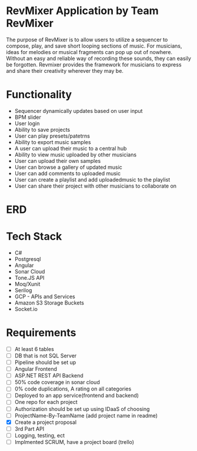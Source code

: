 # RevMixer Application by Team RevMixer
The purpose of RevMixer is to allow users to utilize a sequencer to compose, play, and save short looping sections of music.
For musicians, ideas for melodies or musical fragments can pop up out of nowhere. Without an easy and reliable way of recording these sounds,
they can easily be forgotten. Revmixer provides the framework for musicians to express and share their creativity wherever they may be.

# Functionality
* Sequencer dynamically updates based on user input
* BPM slider
* User login
* Ability to save projects
* User can play presets/patetrns
* Ability to export music samples
* A user can upload their music to a central hub
* Ability to view music uploaded by other musicians
* User can upload their own samples
* User can browse a gallery of updated music
* User can add comments to uploaded music
* User can create a playlist and add uploadedmusic to the playlist
* User can share their project with other musicians to collaborate on

# ERD

# Tech Stack
* C#
* Postgresql
* Angular
* Sonar Cloud
* Tone.JS API
* Moq/Xunit
* Serilog
* GCP - APIs and Services
* Amazon S3 Storage Buckets
* Socket.io

# Requirements
- [ ] At least 6 tables
- [ ] DB that is not SQL Server
- [ ] Pipeline should be set up
- [ ] Angular Frontend
- [ ] ASP.NET REST API Backend
- [ ] 50% code coverage in sonar cloud
- [ ] 0% code duplications, A rating on all categories
- [ ] Deployed to an app service(frontend and backend)
- [ ] One repo for each project
- [ ] Authorization should be set up using IDaaS of choosing
- [ ] ProjectName-By-TeamName (add project name in readme)
- [x] Create a project proposal
- [ ] 3rd Part API
- [ ] Logging, testing, ect
- [ ] Implmented SCRUM, have a project board (trello)
